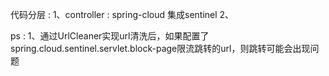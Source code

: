 代码分层 :
1、controller : spring-cloud 集成sentinel
2、


ps : 
1、通过UrlCleaner实现url清洗后，如果配置了spring.cloud.sentinel.servlet.block-page限流跳转的url，则跳转可能会出现问题